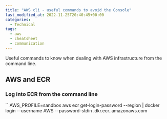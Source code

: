 ```yaml
---
title: "AWS cli - useful commands to avoid the Console"
last_modified_at: 2022-11-25T20:40:45+00:00
categories:
  - Technical
tags:
  - aws
  - cheatsheet
  - communication
---
```


Useful commands to know when dealing with AWS infrastructure from the command line.

## AWS and ECR

### Log into ECR from the command line

``
AWS_PROFILE=sandbox aws ecr get-login-password --region <region>| docker login --username AWS --password-stdin <account>.dkr.ecr.<region>.amazonaws.com
```

